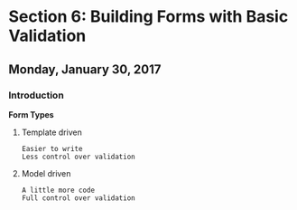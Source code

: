 # Section 6:  Building Forms with Basic Validation

## Monday, January 30, 2017

### Introduction

**Form Types**

1.  Template driven

        Easier to write
        Less control over validation

2.  Model driven

        A little more code
        Full control over validation